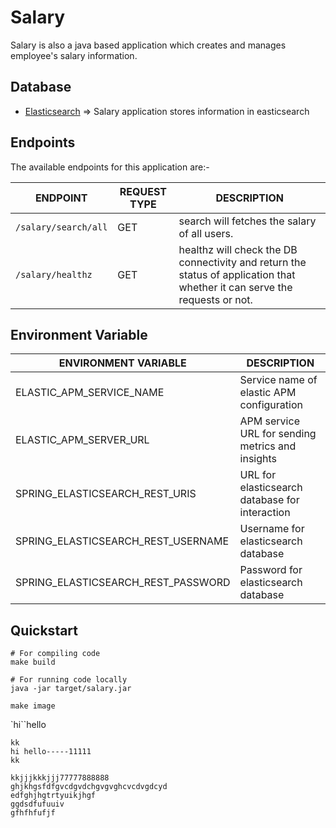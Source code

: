 # Salary

Salary is also a java based application which creates and manages employee's salary information.

## Database

- [Elasticsearch](../elasticsearch) => Salary application stores information in easticsearch

## Endpoints

The available endpoints for this application are:-

| **ENDPOINT**                 | **REQUEST TYPE** | **DESCRIPTION**                                                                                                            |
|------------------------------|------------------|----------------------------------------------------------------------------------------------------------------------------|
| `/salary/search/all`         | GET              | search will fetches the salary of all users.                                                                               |
| `/salary/healthz`            | GET              | healthz will check the DB connectivity and return the status of application that whether it can serve the requests or not. |

## Environment Variable

| **ENVIRONMENT VARIABLE**            | **DESCRIPTION**                                  |
|-------------------------------------|--------------------------------------------------|
| ELASTIC_APM_SERVICE_NAME            | Service name of elastic APM configuration        |
| ELASTIC_APM_SERVER_URL              | APM service URL for sending metrics and insights |
| SPRING_ELASTICSEARCH_REST_URIS      | URL for elasticsearch database for interaction   |
| SPRING_ELASTICSEARCH_REST_USERNAME  | Username for elasticsearch database              |
| SPRING_ELASTICSEARCH_REST_PASSWORD  | Password for elasticsearch database              |

## Quickstart

```shell
# For compiling code
make build
```

```shell
# For running code locally
java -jar target/salary.jar
```

```shell
make image
```
`hi``hello
```
kk
hi hello-----11111
kk

kkjjjkkkjjj77777888888
ghjkhgsfdfgvcdgvdchgvgvghcvcdvgdcyd
edfghjhgtrtyuikjhgf
ggdsdfufuuiv
gfhfhfufjf
